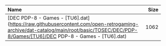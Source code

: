 |Name|Size|
|:---|---:|
|[DEC PDP-8 - Games - [TU6].dat](https://raw.githubusercontent.com/open-retrogaming-archive/dat-catalog/main/root/basic/TOSEC/DEC/PDP-8/Games/[TU6]/DEC PDP-8 - Games - [TU6].dat)|1062|
